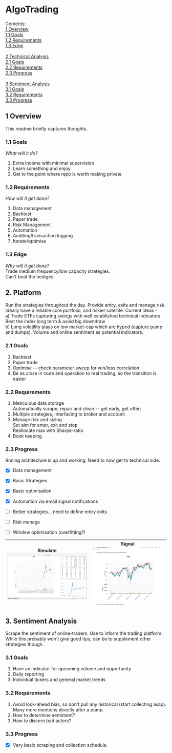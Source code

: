 # AlgoTrading

Contents:\
[1 Overview](#1-overview)\
[1.1 Goals](#11-goals)\
[1.2 Requirements](#12-requirements)\
[1.3 Edge](#13-edge)\
\
[2 Technical Analysis](#2-platform)\
[2.1 Goals](#21-goals)\
[2.2 Requirements](#22-requirements)\
[2.3 Progress](#23-progress)\
\
[3 Sentiment Analysis](#3-sentiment-analysis)\
[3.1 Goals](#31-goals)\
[3.2 Requirements](#32-requirements)\
[3.3 Progress](#33-progress)
 

## 1 Overview
This readme briefly captures thoughts.

### 1.1 Goals
*What will it do?*
1. Extra income with minimal supervision
2. Learn something and enjoy
3. Get to the point where repo is worth making private 

### 1.2 Requirements
*How will it get done?*
1. Data management
2. Backtest
4. Paper trade
5. Risk Management
6. Automation
7. Auditing/transaction logging
8. Iterate/optimise

### 1.3 Edge
*Why will it get done?*\
Trade medium frequency/low capacity strategies.\
Can't beat the hediges. 


## 2. Platform
Run the strategies throughout the day. Provide entry, exits and manage risk.
Ideally have a reliable core portfolio, and riskier satellite. Current ideas - \
a) Trade ETFs capturing swings with well established technical indicators. Beat the index long term & avoid big downdraw \
b) Long volatility plays on low market-cap which are hyped (capture pump and dumps). Volume and online sentiment as potential indicators. 


### 2.1 Goals
1. Backtest
2. Paper trade
3. Optimise -- check parameter sweep for win/loss correlation
4. Be as close in code and operation to real trading, so the transition is easier

### 2.2 Requirements
1. Meticulous data storage \
Automatically scrape, repair and clean -- get early, get often
2. Multiple strategies, interfacing to broker and account
3. Manage risk and sizing\
Set aim for enter, exit and stop\
Reallocate max with Sharpe-ratio
4. Book keeping

### 2.3 Progress
Rnning architecture is up and working. Need to now get to technical side.
- [x] Data management 
- [x] Basic Strategies
- [x] Basic optimisation
- [x] Automation via email signal notifications
- [ ] Better strategies... need to define entry exits
- [ ] Risk manage
- [ ] Window optimisation (overfitting?)

 
| Simulate![VideoBlocks](History/examplesimulation.JPG?raw=true) | Signal![VideoBlocks](History/examplesignal.JPG?raw=true) |
|:---:|:---:|


## 3. Sentiment Analysis
Scrape the sentiment of online-traders. 
Use to inform the trading platform.
While this probably won't give good tips, can be to supplement other strategies though.

### 3.1 Goals
1. Have an indicator for upcoming volume and opportunity
2. Daily reporting
3. Individual tickers and general market trends

### 3.2 Requirements
1. Avoid look-ahead bias, so don't pull any historical (start collecting asap). Many more mentions directly after a pump.
2. How to determine sentiment? 
3. How to discern bad actors?

### 3.3 Progress
- [x] Very basic scraping and collection schedule.